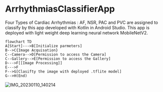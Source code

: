 # ArrhythmiasClassifierApp

Four Types of Cardiac Arrhythmias : AF, NSR, PAC and PVC are assigned to classify by this app developed with Kotlin in Android Studio. This app is deployed with light weight deep learning neural network MobileNetV2. 
```mermaid
flowchart TD
A[Start]--->B[Initialize parmeters]
B-->C{Image Acquisation}
C--Camera-->D[Permission to access the Camera]
C--Gallery-->E[Permission to access the Gallery]
D--->F[[Image Processing]]
E--->F
F-->G[Clasifty the image with deployed .tflite model]
G-->H(End)
```
![IMG_20230110_140214](https://user-images.githubusercontent.com/89783753/211483526-a083716b-2bb5-4519-85d1-108e232b7c2a.jpg)
